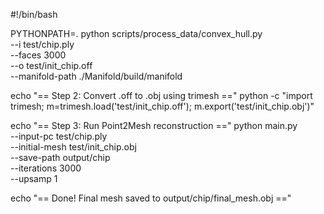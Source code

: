 #!/bin/bash

PYTHONPATH=. python scripts/process_data/convex_hull.py \
  --i test/chip.ply \
  --faces 3000 \
  --o test/init_chip.off \
  --manifold-path ./Manifold/build/manifold

echo "== Step 2: Convert .off to .obj using trimesh =="
python -c "import trimesh; m=trimesh.load('test/init_chip.off'); m.export('test/init_chip.obj')"

echo "== Step 3: Run Point2Mesh reconstruction =="
python main.py \
  --input-pc test/chip.ply \
  --initial-mesh test/init_chip.obj \
  --save-path output/chip \
  --iterations 3000 \
  --upsamp 1

echo "== Done! Final mesh saved to output/chip/final_mesh.obj =="
